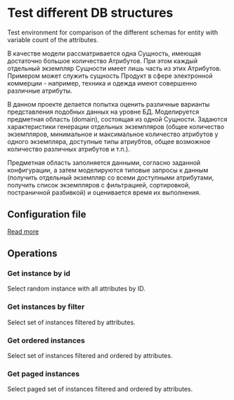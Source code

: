 # Test different DB structures

Test environment for comparison of the different schemas for entity with variable count of the attributes.

В качестве модели рассматривается одна Сущность, имеющая достаточно большое количество Атрибутов. При этом каждый 
отдельный экземпляр Сущности имеет лишь часть из этих Атрибутов. Примером может служить сущность Продукт в сфере 
электронной коммерции - например, техника и одежда имеют совершенно различные атрибуты. 

В данном проекте делается попытка оценить различные варианты представления подобных данных на уровне БД. Моделируется
предметная область (domain), состоящая из одной Сущности. Задаются характеристики генерации отдельных экземпляров 
(общее количество экземпляров, минимальное и максимальное количество атрибутов у одного экземпляра, доступные типы 
атриубтов, общее возможное количество различных атрибутов и т.п.).

Предметная область заполняется данными, согласно заданной конфигурации, а затем моделируются типовые запросы к данным
(получить отдельный экземпляр со всеми доступными атрибутами, получить список экземпляров с фильтрацией, сортировкой,
постраничной разбивкой) и оценивается время их выполнения.



## Configuration file

[Read more](docs/config.md)

## Operations

### Get instance by id
Select random instance with all attributes by ID.

### Get instances by filter
Select set of instances filtered by attributes.

### Get ordered instances 
Select set of instances filtered and ordered by attributes.

### Get paged instances
Select paged set of instances filtered and ordered by attributes.